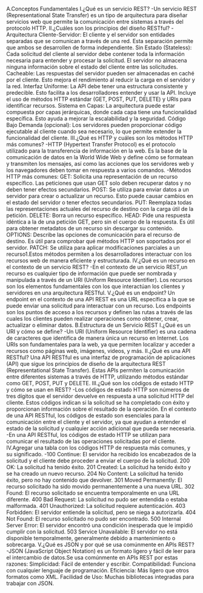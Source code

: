 A.Conceptos Fundamentales
    I.¿Qué es un servicio REST?
        -Un servicio REST (Representational State Transfer) es un tipo de arquitectura 
        para diseñar servicios web que permite la comunicación entre sistemas
        a través del protocolo HTTP.
    II.¿Cuáles son los principios del diseño RESTful?
        -Arquitectura Cliente-Servidor: El cliente y el servidor son entidades separadas que se comunican a través de una red. 
        Esta separación permite que ambos se desarrollen de forma independiente.
        Sin Estado (Stateless): Cada solicitud del cliente al servidor debe contener toda la información necesaria para entender y procesar la solicitud.
        El servidor no almacena ninguna información sobre el estado del cliente entre las solicitudes.
        Cacheable: Las respuestas del servidor pueden ser almacenadas en caché por el cliente. Esto mejora el rendimiento al reducir la carga en el servidor y la red.
        Interfaz Uniforme: La API debe tener una estructura consistente y predecible. Esto facilita a los desarrolladores entender y usar la API.
        Incluye el uso de métodos HTTP estándar (GET, POST, PUT, DELETE) y URIs para identificar recursos.
        Sistema en Capas: La arquitectura puede estar compuesta por capas jerárquicas, donde cada capa tiene una funcionalidad específica.
        Esto ayuda a mejorar la escalabilidad y la seguridad.
        Código Bajo Demanda (opcional): Los servidores pueden proporcionar código ejecutable al cliente cuando sea necesario, lo que permite extender la funcionalidad
        del cliente.
    III.¿Qué es HTTP y cuáles son los métodos HTTP más comunes?
        -HTTP (Hypertext Transfer Protocol) es el protocolo utilizado para la transferencia de información en la web.
        Es la base de la comunicación de datos en la World Wide Web y define cómo se formatean y transmiten los mensajes, así como las acciones que los servidores web
        y los navegadores deben tomar en respuesta a varios comandos.
        -Métodos HTTP más comunes:
        GET: Solicita una representación de un recurso específico. Las peticiones que usan GET solo deben recuperar datos y no deben tener efectos secundarios.
        POST: Se utiliza para enviar datos a un servidor para crear o actualizar un recurso. Esto puede causar cambios en el estado del servidor o tener efectos secundarios.
        PUT: Reemplaza todas las representaciones actuales del recurso de destino con la carga útil de la petición.
        DELETE: Borra un recurso específico.
        HEAD: Pide una respuesta idéntica a la de una petición GET, pero sin el cuerpo de la respuesta. Es útil para obtener metadatos de un recurso sin descargar
        su contenido.
        OPTIONS: Describe las opciones de comunicación para el recurso de destino. Es útil para comprobar qué métodos HTTP son soportados por el servidor.
        PATCH: Se utiliza para aplicar modificaciones parciales a un recurso1.Estos métodos permiten a los desarrolladores interactuar con los recursos web 
        de manera eficiente y estructurada.
    IV.¿Qué es un recurso en el contexto de un servicio REST?
        -En el contexto de un servicio REST,un recurso es cualquier tipo de información que puede ser nombrada y manipulada a través de un URI (Uniform Resource Identifier).
        Los recursos son los elementos fundamentales con los que interactúan los clientes y servidores en una arquitectura RESTful.
    V.¿Qué es un endpoint?
        Un endpoint en el contexto de una API REST es una URL específica a la que se puede enviar una solicitud para interactuar con un recurso.
        Los endpoints son los puntos de acceso a los recursos y definen las rutas a través de las cuales los clientes pueden realizar operaciones como obtener,
        crear, actualizar o eliminar datos.
B.Estructura de un Servicio REST
    I.¿Qué es un URI y cómo se define?
        -Un URI (Uniform Resource Identifier) es una cadena de caracteres que identifica de manera única un recurso en Internet. Los URIs son fundamentales para la web, 
        ya que permiten localizar y acceder a recursos como páginas web, imágenes, videos, y más.
    II.¿Qué es una API RESTful?
        Una API RESTful es una interfaz de programación de aplicaciones (API) que sigue los principios de diseño de la arquitectura REST (Representational State Transfer).
        Estas APIs permiten la comunicación entre diferentes sistemas a través de HTTP, utilizando métodos estándar como GET, POST, PUT y DELETE.
    III.¿Qué son los códigos de estado HTTP y cómo se usan en REST?
        -Los códigos de estado HTTP son números de tres dígitos que el servidor devuelve en respuesta a una solicitud HTTP del cliente. Estos códigos indican 
        si la solicitud se ha completado con éxito y proporcionan información sobre el resultado de la operación. En el contexto de una API RESTful,
        los códigos de estado son esenciales para la comunicación entre el cliente y el servidor, ya que ayudan a entender el estado de la solicitud 
        y cualquier acción adicional que pueda ser necesaria.
        -En una API RESTful, los códigos de estado HTTP se utilizan para comunicar el resultado de las operaciones solicitadas por el cliente.
    IV.Agregar una tabla con los códigos HTTP de respuesta más comunes, y su significado.
        -100 Continue: El servidor ha recibido los encabezados de la solicitud y el cliente debe proceder a enviar el cuerpo de la solicitud.
         200 OK: La solicitud ha tenido éxito.
         201 Created: La solicitud ha tenido éxito y se ha creado un nuevo recurso.
         204 No Content: La solicitud ha tenido éxito, pero no hay contenido que devolver.
         301 Moved Permanently: El recurso solicitado ha sido movido permanentemente a una nueva URL.
         302 Found: El recurso solicitado se encuentra temporalmente en una URL diferente.
         400 Bad Request: La solicitud no pudo ser entendida o estaba malformada.
         401 Unauthorized: La solicitud requiere autenticación.
         403 Forbidden: El servidor entiende la solicitud, pero se niega a autorizarla.
         404 Not Found: El recurso solicitado no pudo ser encontrado.
         500 Internal Server Error: El servidor encontró una condición inesperada que le impidió cumplir con la solicitud.
         503 Service Unavailable: El servidor no está disponible temporalmente, generalmente debido a mantenimiento o sobrecarga.
    V.¿Qué es JSON y por qué se usa comúnmente en APIs REST?
        -JSON (JavaScript Object Notation) es un formato ligero y fácil de leer para el intercambio de datos.Se usa comúnmente en APIs REST por estas razones:
         Simplicidad: Fácil de entender y escribir.
         Compatibilidad: Funciona con cualquier lenguaje de programación.
         Eficiencia: Más ligero que otros formatos como XML.
         Facilidad de Uso: Muchas bibliotecas integradas para trabajar con JSON.
